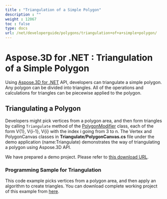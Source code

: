 ```yaml
---
title : "Triangulation of a Simple Polygon" 
description : "" 
weight : 12067 
toc : false
type: docs
url: /net/developerguide/polygons/triangulation+of+a+simple+polygon/
---
```


# Aspose.3D for .NET : Triangulation of a Simple Polygon


Using [Aspose.3D for .NET](http://www.aspose.com/3d-component-suite.aspx) API, developers can triangulate a simple polygon. Any polygon can be divided into triangles. All of the operations and calculations for triangles can be piecewise applied to the polygon.

## Triangulating a Polygon

Developers might pick vertices from a polygon area, and then form triangles by calling `Triangulate` method of the [PolygonModifier](http://www.aspose.com/api/net/3d/aspose.threed.entities/polygonmodifier) class, each of the form V{1}, V{i-1}, V{i} with the index i going from 3 to n. The Vertex and PolygonCanvas classes in **Triangulate/PolygonCanvas.cs** file under the demo application (name:Triangulate) demonstrates the way of triangulating a polygon using Aspose.3D API.

We have prepared a demo project. Please refer to [this download URL](https://github.com/aspose-3d/Aspose.3D-for-.NET/tree/master/TriangulationSimplePolygon).

### Programming Sample for Triangulation

This code example picks vertices from a polygon area, and then apply an algorithm to create triangles. You can download complete working project of this example from [here](https://github.com/aspose-3d/Aspose.3D-for-.NET/tree/master/TriangulationSimplePolygon).

